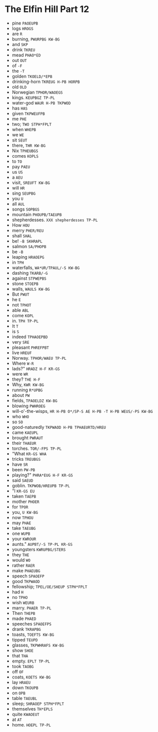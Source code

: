 # The Elfin Hill Part 12

* pine `PAOEUPB`
* logs `HROGS`
* are `R`
* burning, `PWURPBG KW-BG`
* and `SKP`
* drink `TKREU`
* mead `PHAO*ED`
* out `OUT`
* of `-F`
* the `-T`
* golden `TKOELD/*EPB`
* drinking-horn `TKREUG H-PB HORPB`
* old `OLD`
* Norwegian `TPHOR/WAOEGS`
* kings. `KEUPBGZ TP-PL`
* water-god `WAUR H-PB TKPWOD`
* has `HAS`
* given `TKPWEUFPB`
* me `PHE`
* two; `TWO STPH*FPLT`
* when `WHEPB`
* we `WE`
* sit `SEUT`
* there, `THR KW-BG`
* Nix `TPHEUBGS`
* comes `KOPLS`
* to `TO`
* pay `PAEU`
* us `US`
* a `AEU`
* visit, `SREUFT KW-BG`
* will `HR`
* sing `SEUPBG`
* you `U`
* all `AUL`
* songs `SOPBGS`
* mountain `PHOUPB/TAEUPB`
* shepherdesses. `XXX shepherdesses TP-PL`
* How `HOU`
* merry `PHER/REU`
* shall `SHAL`
* be! `-B SKHRAPL`
* salmon `SA/PHOPB`
* be `-B`
* leaping `HRAOEPG`
* in `TPH`
* waterfalls, `WA*UR/TPAUL/-S KW-BG`
* dashing `TKARB/-G`
* against `STPWEPBS`
* stone `STOEPB`
* walls, `WAULS KW-BG`
* But `PWUT`
* he `E`
* not `TPHOT`
* able `ABL`
* come `KOPL`
* in. `TPH TP-PL`
* It `T`
* is `S`
* indeed `TPHAOEPBD`
* very `SRE`
* pleasant `PHREFPBT`
* live `HREUF`
* Norway. `TPHOR/WAEU TP-PL`
* Where `W-R`
* lads?" `HRADZ H-F KR-GS`
* were `WR`
* they? `THE H-F`
* Why, `KWR KW-BG`
* running `R*UPBG`
* about `PW`
* fields, `TPAOELDZ KW-BG`
* blowing `PWHROEG`
* will-o'-the-wisps, `HR H-PB O*/SP-S AE H-PB -T H-PB WEUS/-PS KW-BG`
* who `WHO`
* so `SO`
* good-naturedly `TKPWAOD H-PB TPHAEURTD/HREU`
* came `KAEUPL`
* brought `PWRAUT`
* their `THAEUR`
* torches. `TOR/-FPS TP-PL`
* "What `KR-GS WHA`
* tricks `TREUBGS`
* have `SR`
* been `PW-PB`
* playing?" `PHRA*EUG H-F KR-GS`
* said `SAEUD`
* goblin. `TKPWOB/HREUPB TP-PL`
* "I `KR-GS EU`
* taken `TAEPB`
* mother `PHOER`
* for `TPOR`
* you, `U KW-BG`
* now `TPHOU`
* may `PHAE`
* take `TAEUBG`
* one `WUPB`
* your `KWROUR`
* aunts." `AUPBT/-S TP-PL KR-GS`
* youngsters `KWRUPBG/STERS`
* they `THE`
* would `WO`
* rather `RAER`
* make `PHAEUBG`
* speech `SPAOEFP`
* good `TKPWAOD`
* fellowship; `TPEL/OE/SHEUP STPH*FPLT`
* had `H`
* no `TPHO`
* wish `WEURB`
* marry. `PHAER TP-PL`
* Then `THEPB`
* made `PHAED`
* speeches `SPAOEFPS`
* drank `TKRAPBG`
* toasts, `TOEFTS KW-BG`
* tipped `TEUPD`
* glasses, `TKPWHRAFS KW-BG`
* show `SHOE`
* that `THA`
* empty. `EPLT TP-PL`
* took `TAOBG`
* off `OF`
* coats, `KOETS KW-BG`
* lay `HRAEU`
* down `TKOUPB`
* on `OPB`
* table `TAEUBL`
* sleep; `SHRAOEP STPH*FPLT`
* themselves `TH*EPLS`
* quite `KWAOEUT`
* at `AT`
* home. `HOEPL TP-PL`
